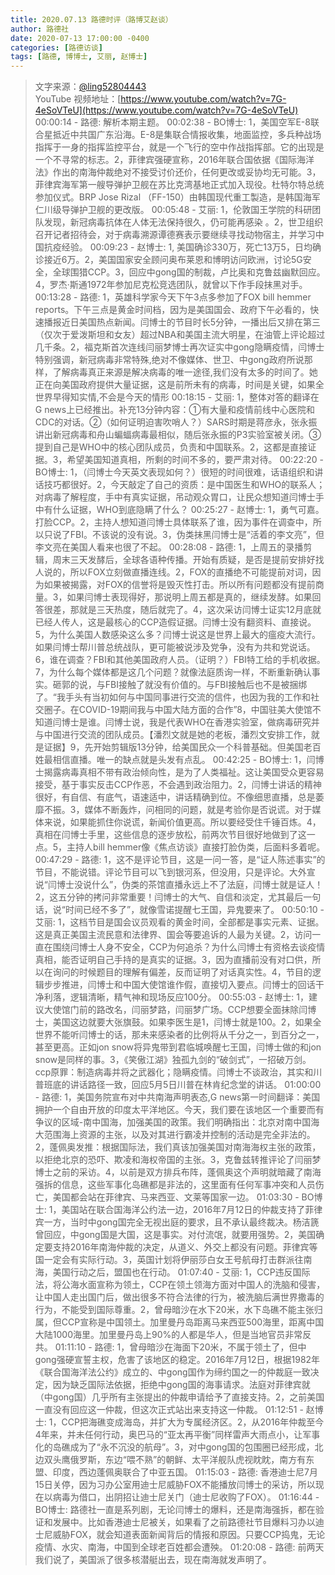 ```yaml
---
title: 2020.07.13 路德时评（路博艾赵谈）
author: 路德社
date: 2020-07-13 17:00:00 -0400
categories: [路德访谈]
tags: [路德, 博博士, 艾丽, 赵博士]
---
```


> 文字来源：[@ling52804443](https://twitter.com/ling52804443)  
> YouTube 视频地址：[https://www.youtube.com/watch?v=7G-4eSoVTeU](https://www.youtube.com/watch?v=7G-4eSoVTeU)
00:00:14 - 路德: 解析本期主题。
00:02:38 - BO博士: 1，美国空军E-8联合星抵近中共国广东沿海。E-8是集联合情报收集，地面监控，多兵种战场指挥于一身的指挥监控平台，就是一个飞行的空中作战指挥部。它的出现是一个不寻常的标志。2，菲律宾强硬宣称，2016年联合国依据《国际海洋法》作出的南海仲裁绝对不接受讨价还价，任何更改或妥协均无可能。3，菲律宾海军第一艘导弹护卫舰在苏比克湾基地正式加入现役。杜特尔特总统参加仪式。BRP Jose Rizal （FF-150）由韩国现代重工製造，是韩国海军仁川级导弹护卫舰的更改版。
00:05:48 - 艾丽: 1，伦敦国王学院的科研团队发现，新冠病毒抗体在人体无法保持很久，仍可能再感染 。2，世卫组织召开记者招待会，对于病毒溯源谭德赛表示要继续寻找动物宿主，并学习中国抗疫经验。
00:09:23 - 赵博士: 1, 美国确诊330万，死亡13万5，日均确诊接近6万。2，美国国家安全顾问奥布莱恩和博明访问欧洲，讨论5G安全，全球围猎CCP。3，回应中gong国的制裁，卢比奥和克鲁兹幽默回应。4，罗杰·斯通1972年参加尼克松竞选团队，就曾以下作手段抹黑对手。
00:13:28 - 路德: 1，英雄科学家今天下午3点多参加了FOX bill hemmer reports。下午三点是黄金时间档，因为是美国国会、政府下午必看的，快速播报近日美国热点新闻。闫博士的节目时长5分钟，一播出后又排在第三（仅次于爱泼斯坦和女友）超过NBA和美国主流大明星，在油管上评论超过几千条。2，福克斯首次连线闫丽梦博士再次证实中gong隐瞒疫情，闫博士特别强调，新冠病毒非常特殊,绝对不像媒体、世卫、中gong政府所说那样，了解病毒真正来源是解决病毒的唯一途径,我们没有太多的时间了。她正在向美国政府提供大量证据，这是前所未有的病毒，时间是关键，如果全世界早得知实情,不会是今天的情形
00:18:15 - 艾丽: 1，整体对答的翻译在G news上已经推出。补充13分钟内容：①有大量和疫情前线中心医院和CDC的对话。②（如何证明迫害吹哨人？）SARS时期是蒋彦永，张永振讲出新冠病毒和舟山蝙蝠病毒最相似，随后张永振的P3实验室被关闭。③提到自己是WHO中的核心团队成员，负责和中国联系。2，这都是直接证据。3，希望美国知道真相，所剩的时间不多的，要严肃对待。
00:22:20 - BO博士: 1，（闫博士今天英文表现如何？）很短的时间很难，话语组织和讲话技巧都很好。2，今天敲定了自己的资质：是中国医生和WHO的联系人；对病毒了解程度，手中有真实证据，吊动观众胃口，让民众想知道闫博士手中有什么证据，WHO到底隐瞒了什么？
00:25:27 - 赵博士: 1，勇气可嘉。打脸CCP。2，主持人想知道闫博士具体联系了谁，因为事件在调查中，所以只说了FBI。不该说的没有说。3，伪类抹黑闫博士是“活着的李文亮”，但李文亮在美国人看来也很了不起。
00:28:08 - 路德: 1，上周五的录播剪辑，周末三天发酵后，全球各语种传播。开始有质疑，是否是提前安排好找人说的，所以FOX立刻做直播连线。2，FOX的直播绝不可能提前对词，因为如果被揭露，对FOX的信誉将是毁灭性打击。所以所有问题都没有提前商量。3，如果闫博士表现得好，那说明上周五都是真的，继续发酵。如果回答很差，那就是三天热度，随后就完了。4，这次采访闫博士证实12月底就已经人传人，这是最核心的CCP造假证据。闫博士没有翻资料、直接说。5，为什么美国人数感染这么多？闫博士说这是世界上最大的瘟疫大流行。如果闫博士帮川普总统战队，更可能被说涉及党争，没有为共和党说话。6，谁在调查？FBI和其他美国政府人员。（证明？）FBI特工给的手机收据。7，为什么每个媒体都是这几个问题？就像法庭质询一样，不断重新确认事实。砸郭的说，与FBI接触了就没有价值的。与FBI接触后也不是被捆绑了。“我手头有当初如何与中国同事进行交流的信件，也因为我的工作和社交圈子。在COVID-19期间我与中国大陆方面的合作”8，中国驻美大使馆不知道闫博士是谁。闫博士说，我是代表WHO在香港实验室，做病毒研究并与中国进行交流的团队成员。【潘烈文就是她的老板，潘烈文安排工作，就是证据】9，先开始剪辑版13分钟，给美国民众一个科普基础。但美国老百姓最相信直播。唯一的缺点就是头发有点乱。
00:42:25 - BO博士: 1，闫博士揭露病毒真相不带有政治倾向性，是为了人类福祉。这让美国受众更容易接受，基于事实反击CCP作恶，不会遇到政治阻力。2，闫博士讲话的精神很好，有自信、有底气，语速适中，讲话精确到位。不像细思直播，总是萎靡不振。3，媒体不断轰炸，问相同的问题，就是考验你是否说谎。对于媒体来说，如果能抓住你说谎，新闻价值更高。所以要经受住千锤百炼。4，真相在闫博士手里，这些信息的逐步放松，前两次节目很好地做到了这一点。5，主持人bill hemmer像《焦点访谈》直接打脸伪类，后面料多着呢。
00:47:29 - 路德: 1，这不是评论节目，这是一问一答，是“证人陈述事实”的节目，不能说错。评论节目可以飞到银河系，但没用，只是评论。大外宣说“闫博士没说什么”，伪类的茶馆直播永远上不了法庭，闫博士就是证人！2，这五分钟的拷问非常重要！闫博士的大气、自信和淡定，尤其最后一句话，说“时间已经不多了”，就像雪诺提醒七王国，异鬼要来了。
00:50:10 - 艾丽: 1，这档节目是国会议员观看的黄金时间，全部都是事实元素、证据。这是真正美国主流民意和法律界、国会等要追诉的人最为关键。2，访问一直在围绕闫博士人身不安全，CCP为何追杀？为什么闫博士有资格去谈疫情真相，能否证明自己手持的是真实的证据。3，因为直播前没有对口供，所以在询问的时候题目的理解有偏差，反而证明了对话真实性。4，节目的逻辑步步推进，闫博士和中国大使馆谁作假，直接切入要点。闫博士的回话干净利落，逻辑清晰，精气神和现场反应100分。
00:55:03 - 赵博士: 1，建议大使馆门前的路改名，闫丽梦路，闫丽梦广场。CCP想要全面抹除闫博士，美国这边就要大张旗鼓。如果李医生是1，闫博士就是100。2，如果全世界不能听闫博士的话，那未来感染者的比例将从千分之一，到百分之一，甚至更高。正如jon snow将异鬼带到君临城唤醒七王国，闫博士做的和jon snow是同样的事。3，《笑傲江湖》独孤九剑的“破剑式”，一招破万剑。ccp原罪：制造病毒并将之武器化；隐瞒疫情。闫博士不谈政治，其实和川普班底的讲话路径一致，回应5月5日川普在林肯纪念堂的讲话。
01:00:00 - 路德: 1，美国务院宣布对中共南海声明表态,G news第一时间翻译：美国拥护一个自由开放的印度太平洋地区。今天，我们要在该地区一个重要而有争议的区域-南中国海，加强美国的政策。我们明确指出：北京对南中国海大范围海上资源的主张，以及对其进行霸凌并控制的活动是完全非法的。2，蓬佩奥发推：根据国际法，我们真该加强美国对南海海权主张的政策，以拒绝北京的恐吓、欺凌和海权帝国的主张。3，克鲁兹转推评论了闫丽梦博士之前的采访。4，以前是双方排兵布阵，蓬佩奥这个声明就暗藏了南海强拆的信息，这些军事化岛礁都是非法的，这里面有任何军事冲突和人员伤亡，美国都会站在菲律宾、马来西亚、文莱等国家一边。
01:03:30 - BO博士: 1，美国站在联合国海洋公约法一边，2016年7月12日的仲裁支持了菲律宾一方，当时中gong国完全无视出庭的要求，且不承认最终裁决。杨洁篪曾回应，中gong国是大国，这是事实。对付流氓，就要用强势。2，美国确定要支持2016年南海仲裁的决定，从道义、外交上都没有问题。菲律宾等国一定会有实际行动。3，英国计划将伊丽莎白女王号航母打击群派往南海，美国行动之后，盟国也在行动。
01:07:40 - 艾丽: 1，CCP违反国际法，将公海水面宣称为领土，CCP在领土领海方面对中国人的洗脑和侵害，让中国人走出国门后，做出很多不符合法律的行为，被洗脑后满世界撒毒的行为，不能受到国际尊重。2，曾母暗沙在水下20米，水下岛礁不能主张归属，但CCP宣称是中国领土。加里曼丹岛距离马来西亚500海里，距离中国大陆1000海里。加里曼丹岛上90%的人都是华人，但是当地官员非常反共。
01:11:10 - 路德: 1，曾母暗沙在海面下20米，不属于领土了，但中gong强硬宣誓主权，危害了该地区的稳定。2016年7月12日，根据1982年《联合国海洋法公约》成立的、中gong国作为缔约国之一的仲裁庭一致决定，因为缺乏国际法依据，拒绝中gong国的海事请求。法庭对菲律宾就（中gong国）几乎所有主张提出的仲裁申请给予了直接支持。2，之前美国一直没有回应这一仲裁，但这次正式站出来支持这一仲裁。
01:12:51 - 赵博士: 1，CCP把海礁变成海岛，并扩大为专属经济区。2，从2016年仲裁至今4年来，并未任何行动，奥巴马的“亚太再平衡”同样雷声大雨点小，让军事化的岛礁成为了“永不沉没的航母”。3，对中gong国的包围圈已经形成，北边双头鹰俄罗斯，东边“喂不熟”的朝鲜、太平洋舰队虎视眈眈，南方有东盟、印度，西边蓬佩奥联合了中亚五国。
01:15:03 - 路德: 香港迪士尼7月15日关停，因为习办公室用迪士尼威胁FOX不能播放闫博士的采访，所以现在以病毒为借口，出阴招让迪士尼关门（迪士尼收购了FOX）。
01:16:44 - BO博士: 路德社一直是系列剧，无论闫博士的爆料，还是南海强拆，都在验证和发展中。比如香港迪士尼被关，如果看了之前路德社节目爆料习办以迪士尼威胁FOX，就会知道表面新闻背后的情报和原因。只要CCP捣鬼，无论疫情、水灾、南海，中国到全球老百姓都会遭殃。
01:20:08 - 路德: 前两天我们说了，美国派了很多核潜艇出去，现在南海就发声明了。
